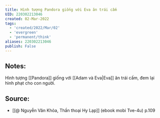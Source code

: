 ```yaml
---
title: Hình tượng Pandora giống với Eva ăn trái cấm
UID: 220302213046
created: 02-Mar-2022
tags:
  - 'created/2022/Mar/02'
  - 'evergreen'
  - 'permanent/think'
aliases: 220302213046
publish: False
---
```

## Notes:
Hình tượng [[Pandora]] giống với [[Adam và Eva|Eva]] ăn trái cấm, đem lại hình phạt cho con người.

## Source:
- [[@ Nguyễn Văn Khỏa, Thần thoại Hy Lạp]] (ebook mobi Tve-4u) p.109
